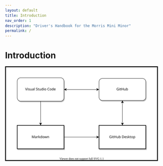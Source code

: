 ```yaml
---
layout: default
title: Introduction
nav_order: 1
description: "Driver's Handbook for the Morris Mini Minor"
permalink: /
---
```




# Introduction

![SVG](/assets/images/4.svg)
